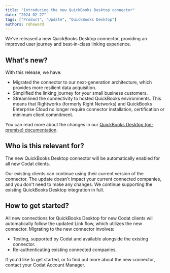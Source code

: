```yaml
---
title: "Introducing the new QuickBooks Desktop connector"
date: "2024-02-27"
tags: ["Product", "Update", "QuickBooks Desktop"]
authors: rohoward
---
```


We’ve released a new QuickBooks Desktop connector, providing an improved user journey and best-in-class linking experience. 

<!--truncate-->

## What's new?

With this release, we have: 

- Migrated the connector to our next-generation architecture, which provides more resilient data acquisition. 
- Simplified the linking journey for your small business customers.
- Streamlined the connectivity to hosted QuickBooks environments. This means that Rightworks (formerly Right Networks) and QuickBooks Enterprise Cloud no longer require connector installation, certification or minimum client commitment. 

You can read more about the changes in our [QuickBooks Desktop (on-premise) documentation](/integrations/accounting/quickbooksdesktop/accounting-quickbooksdesktop).

## Who is this relevant for? 

The new QuickBooks Desktop connector will be automatically enabled for all new Codat clients.

Our existing clients can continue using their current version of the connector. The update doesn't impact your current connected companies, and you don't need to make any changes. We continue supporting the existing QuickBooks Desktop integration in full.

## How to get started? 

All new connections for QuickBooks Desktop for new Codat clients will automatically follow the updated Link flow, which utilizes the new connector. Migrating to the new connector involves: 

- Testing, supported by Codat and available alongside the existing connector.
- Re-authenticating existing connected companies. 

If you'd like to get started, or to find out more about the new connector, contact your Codat Account Manager.
